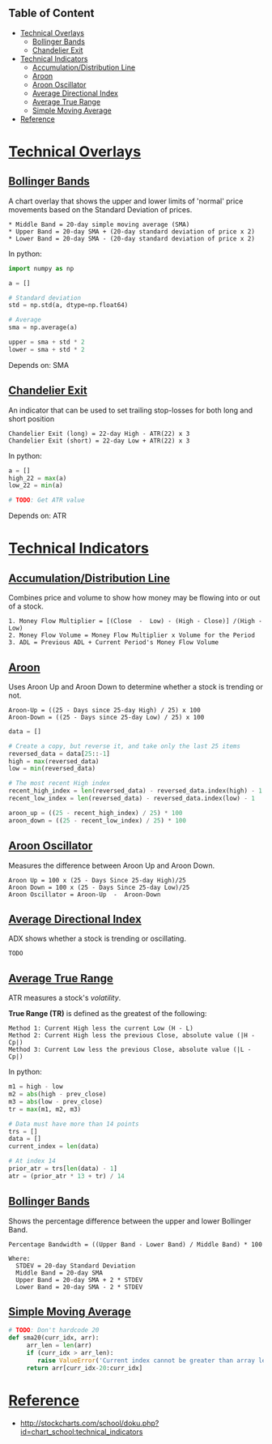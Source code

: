 
## Table of Content

- [Technical Overlays](#technical-overlays)
  - [Bollinger Bands](#bollinger-bands)
  - [Chandelier Exit](#chandelier-exit)
- [Technical Indicators](#technical-indicators)
  - [Accumulation/Distribution Line](#accumulation/distribution-line)
  - [Aroon](#aroon)
  - [Aroon Oscillator](#aroon-oscillator)
  - [Average Directional Index](#average-directional-index)
  - [Average True Range](#average-true-range)
  - [Simple Moving Average](#simple-moving-average)
- [Reference](#reference)


# [Technical Overlays](#technical-overlays)

## [Bollinger Bands](#bollinger-bands)

A chart overlay that shows the upper and lower limits of 'normal' price movements based on the Standard Deviation of prices.

```
* Middle Band = 20-day simple moving average (SMA)
* Upper Band = 20-day SMA + (20-day standard deviation of price x 2) 
* Lower Band = 20-day SMA - (20-day standard deviation of price x 2)
```

In python:

```python
import numpy as np

a = []

# Standard deviation
std = np.std(a, dtype=np.float64)

# Average
sma = np.average(a)

upper = sma + std * 2
lower = sma + std * 2
```

Depends on: SMA

## [Chandelier Exit](#chandelier-exit)

An indicator that can be used to set trailing stop-losses for both long and short position

```
Chandelier Exit (long) = 22-day High - ATR(22) x 3 
Chandelier Exit (short) = 22-day Low + ATR(22) x 3
```

In python:

```python
a = []
high_22 = max(a)
low_22 = min(a)

# TODO: Get ATR value
```
Depends on: ATR

# [Technical Indicators](#technical-indicators)

## [Accumulation/Distribution Line](#accumulation/distribution-line)

Combines price and volume to show how money may be flowing into or out of a stock.

```               
1. Money Flow Multiplier = [(Close  -  Low) - (High - Close)] /(High - Low) 
2. Money Flow Volume = Money Flow Multiplier x Volume for the Period
3. ADL = Previous ADL + Current Period's Money Flow Volume
```

## [Aroon](#aroon)

Uses Aroon Up and Aroon Down to determine whether a stock is trending or not.

```
Aroon-Up = ((25 - Days since 25-day High) / 25) x 100
Aroon-Down = ((25 - Days since 25-day Low) / 25) x 100
```

```python
data = []

# Create a copy, but reverse it, and take only the last 25 items
reversed_data = data[25::-1] 
high = max(reversed_data)
low = min(reversed_data)

# The most recent High index
recent_high_index = len(reversed_data) - reversed_data.index(high) - 1
recent_low_index = len(reversed_data) - reversed_data.index(low) - 1

aroon_up = ((25 - recent_high_index) / 25) * 100
aroon_down = ((25 - recent_low_index) / 25) * 100
```

## [Aroon Oscillator](#aroon-oscillator)

Measures the difference between Aroon Up and Aroon Down.

```
Aroon Up = 100 x (25 - Days Since 25-day High)/25
Aroon Down = 100 x (25 - Days Since 25-day Low)/25
Aroon Oscillator = Aroon-Up  -  Aroon-Down
```

## [Average Directional Index](#average-directional-index)

ADX shows whether a stock is trending or oscillating.

```
TODO
```

## [Average True Range](#average-true-range)

ATR measures a stock's _volatility_.

**True Range (TR)** is defined as the greatest of the following:

```
Method 1: Current High less the current Low (H - L)
Method 2: Current High less the previous Close, absolute value (|H - Cp|)
Method 3: Current Low less the previous Close, absolute value (|L - Cp|)
```

In python:

```python
m1 = high - low
m2 = abs(high - prev_close)
m3 = abs(low - prev_close)
tr = max(m1, m2, m3)

# Data must have more than 14 points
trs = []
data = []
current_index = len(data)

# At index 14
prior_atr = trs[len(data) - 1]
atr = (prior_atr * 13 + tr) / 14
```

## [Bollinger Bands](#bollinger-bands)

Shows the percentage difference between the upper and lower Bollinger Band.

```
Percentage Bandwidth = ((Upper Band - Lower Band) / Middle Band) * 100

Where:
  STDEV = 20-day Standard Deviation
  Middle Band = 20-day SMA
  Upper Band = 20-day SMA + 2 * STDEV
  Lower Band = 20-day SMA - 2 * STDEV
```

## [Simple Moving Average](#simple-moving-average)

```python
# TODO: Don't hardcode 20
def sma20(curr_idx, arr):
     arr_len = len(arr)
     if (curr_idx > arr_len):
        raise ValueError('Current index cannot be greater than array length')
     return arr[curr_idx-20:curr_idx]
```



# [Reference](#reference)

- http://stockcharts.com/school/doku.php?id=chart_school:technical_indicators
